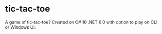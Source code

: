 # tic-tac-toe
A game of tic-tac-toe? Created on C# 10 .NET 6.0 with option to play on CLI or Windows UI.
